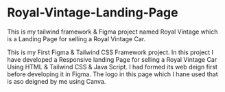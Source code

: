 # Royal-Vintage-Landing-Page
This is my tailwind framework &amp; Figma project named Royal Vintage which is a Landing Page for selling a Royal Vintage Car.

This is my First Figma & Tailwind CSS Framework project. In this project I have developed a Responsive landing Page for selling a Royal Vintage Car Using HTML & Tailwind CSS & Java Script. I had formed its web deign first before developing it in Figma. The logo in this page which I hane used that is aso deigned by me using Canva.
